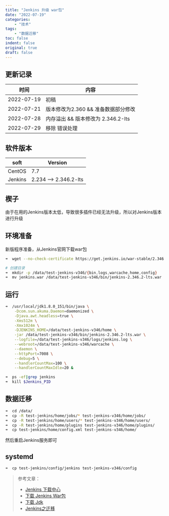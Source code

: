 ```yaml
---
title: "Jenkins 升级 war包"
date: "2022-07-19"
categories:
    - "技术"
tags:
    - "数据迁移"
toc: false
indent: false
original: true
draft: false
---
```


## 更新记录

| 时间       | 内容                 |
| ---------- | ------------------- |
| 2022-07-19 | 初稿                |
| 2022-07-21 | 版本修改为2.360 && 准备数据部分修改 |
| 2022-07-28 | 内存溢出 && 版本修改为 2.346.2-lts|
| 2022-07-29 | 移除 错误处理 |

## 软件版本

| soft      | Version     |
| --------- | ----------- |
| CentOS    | 7.7         |
| Jenkins  | 2.234 --> 2.346.2-lts |

## 楔子

由于在用的Jenkins版本太低，导致很多插件已经无法升级，所以对Jenkins版本进行升级

## 环境准备

新版程序准备，从Jenkins官网下载war包

``` zsh
➜  wget --no-check-certificate https://get.jenkins.io/war-stable/2.346.2/jenkins.war

# 创建目录
➜  mkdir -p /data/test-jenkins-v346/{bin,logs,warcache,home,config}
➜  mv jenkins.war /data/test-jenkins-v346/bin/jenkins-2.346.2-lts.war
```

## 运行

``` zsh
➜  /usr/local/jdk1.8.0_151/bin/java \
    -Dcom.sun.akuma.Daemon=daemonized \
    -Djava.awt.headless=true \
    -Xms512m \
    -Xmx1024m \
    -DJENKINS_HOME=/data/test-jenkins-v346/home \
    -jar /data/test-jenkins-v346/bin/jenkins-2.346.2-lts.war \
    --logfile=/data/test-jenkins-v346/logs/jenkins.log \
    --webroot=/data/test-jenkins-v346/warcache \
    --daemon \
    --httpPort=7008 \
    --debug=5 \
    --handlerCountMax=100 \
    --handlerCountMaxIdle=20 &

➜  ps -ef|grep jenkins
➜  kill $Jenkins_PID
```

## 数据迁移

``` zsh
➜  cd /data/
➜  cp -R test-jenkins/home/jobs/* test-jenkins-v346/home/jobs/
➜  cp -R test-jenkins/home/users/* test-jenkins-v346/home/users/
➜  cp -R test-jenkins/home/plugins test-jenkins-v346/home/plugins/
➜  cp test-jenkins/home/config.xml test-jenkins-v346/home/
```

然后重启Jenkins服务即可

## systemd

``` zsh
➜  cp test-jenkins/config/jenkins test-jenkins-v346/config
```

> 参考文章：  
>
> - [Jenkins 下载中心](https://jenkins.io/download/)  
> - [下载 Jenkins War包](https://get.jenkins.io/war/)  
> - [下载 Jdk](https://jdk.java.net/archive/)  
> - [Jenkins之迁移](https://blog.csdn.net/weixin_38556197/article/details/121134641)  
